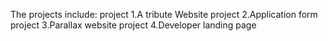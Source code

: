 The projects include:
project 1.A tribute Website
project 2.Application form
project 3.Parallax website
project 4.Developer landing page
